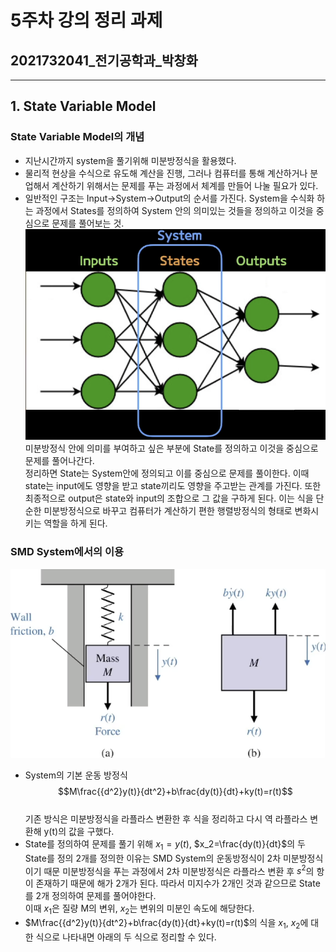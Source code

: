# 5주차 강의 정리 과제
## 2021732041_전기공학과_박창화
---
## 1. State Variable Model
### State Variable Model의 개념
- 지난시간까지 system을 풀기위해 미분방정식을 활용했다.
- 물리적 현상을 수식으로 유도해 계산을 진행, 그러나 컴퓨터를 통해 계산하거나 분업해서 계산하기 위해서는
  문제를 푸는 과정에서 체계를 만들어 나눌 필요가 있다.
- 일반적인 구조는 Input->System->Output의 순서를 가진다.
  System을 수식화 하는 과정에서 States를 정의하여 System 안의 의미있는 것들을 정의하고 이것을 중심으로 문제를 풀어보는 것.
![state variable model](https://github.com/kwupch/lecture/blob/main/state%20variable%20model.png)  
  미분방정식 안에 의미를 부여하고 싶은 부분에 State를 정의하고 이것을 중심으로 문제를 풀어나간다.  
  정리하면 State는 System안에 정의되고 이를 중심으로 문제를 풀이한다. 이때 state는 input에도 영향을 받고 state끼리도
  영향을 주고받는 관계를 가진다. 또한 최종적으로 output은 state와 input의 조합으로 그 값을 구하게 된다.
  이는 식을 단순한 미분방정식으로 바꾸고 컴퓨터가 계산하기 편한 행렬방정식의 형태로 변화시키는 역할을 하게 된다.

### SMD System에서의 이용
![SMD System](https://github.com/kwupch/lecture/blob/main/SMD%20system.png)  
- System의 기본 운동 방정식  
  $$M\frac{{d^2}y(t)}{dt^2}+b\frac{dy(t)}{dt}+ky(t)=r(t)$$  
  기존 방식은 미분방정식을 라플라스 변환한 후 식을 정리하고 다시 역 라플라스 변환해 y(t)의 값을 구했다.
- State를 정의하여 문제를 풀기 위해 $x_1=y(t)$, $x_2=\frac{dy(t)}{dt}$의 두 State를 정의
  2개를 정의한 이유는 SMD System의 운동방정식이 2차 미분방정식이기 때문
  미분방정식을 푸는 과정에서 2차 미분방정식은 라플라스 변환 후 $s^2$의 항이 존재하기 때문에 해가 2개가 된다. 따라서 미지수가 2개인 것과 같으므로 State를 2개 정의하여 문제를 풀어야한다.  
 이때 $x_1$은 질량 M의 변위, $x_2$는 변위의 미분인 속도에 해당한다.
- $M\frac{{d^2}y(t)}{dt^2}+b\frac{dy(t)}{dt}+ky(t)=r(t)$의 식을 $x_1$, $x_2$에 대한 식으로 나타내면 아래의 두 식으로 정리할 수 있다.  


